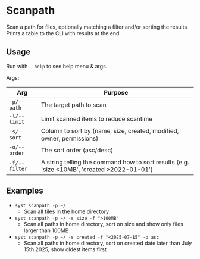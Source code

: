 # Scanpath

Scan a path for files, optionally matching a filter and/or sorting the results. Prints a table to the CLI with results at the end.

## Usage

Run with `--help` to see help menu & args.

Args:

| Arg           | Purpose                                                                                     |
| ------------- | ------------------------------------------------------------------------------------------- |
| `-p/--path`   | The target path to scan                                                                     |
| `-l/--limit`  | Limit scanned items to reduce scantime                                                      |
| `-s/--sort`   | Column to sort by (name, size, created, modified, owner, permissions)                       |
| `-o/--order`  | The sort order (asc/desc)                                                                   |
| `-f/--filter` | A string telling the command how to sort results (e.g. 'size <10MB', 'created >2022-01-01') |

## Examples

* `syst scanpath -p ~/`
  * Scan all files in the home directory
* `syst scanpath -p ~/ -s size -f ">100MB"`
  * Scan all paths in home directory, sort on size and show only files larger than 100MB
* `syst scanpath -p ~/ -s created -f "<2025-07-15" -o asc`
  * Scan all paths in home directory, sort on created date later than July 15th 2025, show oldest items first
